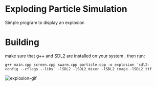 # Exploding Particle Simulation
Simple program to display an explosion
# Building
make sure that g++ and SDL2 are installed on your system , then run:
```
g++ main.cpp screen.cpp swarm.cpp particle.cpp -o explosion `sdl2-config --cflags --libs` -lSDL2 -lSDL2_mixer -lSDL2_image -lSDL2_ttf
```
![explosion-gif](explosion.gif)
